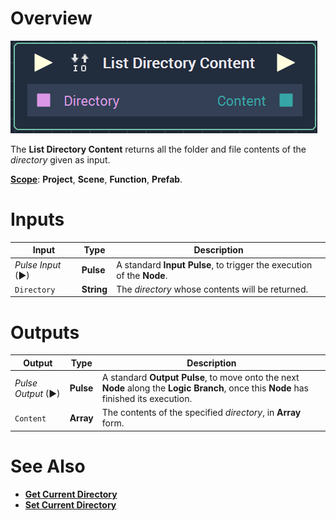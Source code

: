 # Overview

![The List Directory Content Node.](../../.gitbook/assets/listdirectorycontentnode.png)

The **List Directory Content** returns all the folder and file contents of the *directory* given as input.

[**Scope**](../overview.md#scopes): **Project**, **Scene**, **Function**, **Prefab**.

# Inputs

|Input|Type|Description|
|---|---|---|
|*Pulse Input* (►)|**Pulse**|A standard **Input Pulse**, to trigger the execution of the **Node**.|
|`Directory`|**String**|The *directory* whose contents will be returned.|

# Outputs

|Output|Type|Description|
|---|---|---|
|*Pulse Output* (►)|**Pulse**|A standard **Output Pulse**, to move onto the next **Node** along the **Logic Branch**, once this **Node** has finished its execution.|
|`Content`|**Array**|The contents of the specified *directory*, in **Array** form.|

# See Also

* [**Get Current Directory**](getcurrentdirectory.md)
* [**Set Current Directory**](setcurrentdirectory.md)
